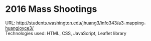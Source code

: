 # 2016 Mass Shootings
URL: http://students.washington.edu/jhuang3/info343/a3-mapping-huangjoyce3/ <br/>
Technologies used: HTML, CSS, JavaScript, Leaflet library
